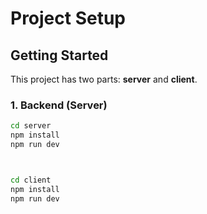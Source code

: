 # Project Setup

## Getting Started

This project has two parts: **server** and **client**.  

### 1. Backend (Server)
```bash
cd server
npm install
npm run dev



cd client
npm install
npm run dev
